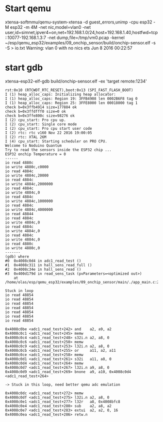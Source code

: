 # Start qemu
xtensa-softmmu/qemu-system-xtensa -d guest_errors,unimp  -cpu esp32 -M esp32 -m 4M -net nic,model=vlan0  -net user,id=simnet,ipver4=on,net=192.168.1.0/24,host=192.168.1.40,hostfwd=tcp::10077-192.168.1.3:7  -net dump,file=/tmp/vm0.pcap  -kernel  ~/esp/qemu_esp32/examples/09_onchip_sensor/build/onchip-sensor.elf  -s -S > io.txt
Warning: vlan 0 with no nics
ets Jun  8 2016 00:22:57

# start gdb
xtensa-esp32-elf-gdb  build/onchip-sensor.elf -ex 'target remote:1234'

```
rst:0x10 (RTCWDT_RTC_RESET),boot:0x13 (SPI_FAST_FLASH_BOOT)
I (1) heap_alloc_caps: Initializing heap allocator:
I (1) heap_alloc_caps: Region 19: 3FFB4908 len 0002B6F8 tag 0
I (1) heap_alloc_caps: Region 25: 3FFE8000 len 00018000 tag 1
check b=0x3ffb4914 size=177884 ok
check b=0x3ffdfff0 size=0 ok
check b=0x3ffe800c size=98276 ok
I (2) cpu_start: Pro cpu up.
I (2) cpu_start: Single core mode
I (2) cpu_start: Pro cpu start user code
I (2) rtc: rtc v160 Nov 22 2016 19:00:05
I (2) rtc: XTAL 26M
I (4) cpu_start: Starting scheduler on PRO CPU.
Welcome to Noduino Quantum
Try to read the sensors inside the ESP32 chip ... 
ESP32 onchip Temperature = 0
------
io read 4880c 
io write 4880c,c0000 
io read 4884c 
io write 4884c,20000 
io read 4884c 
io write 4884c,2000000 
io read 4884c 
io write 4884c,0 
io read 4884c 
io write 4884c,1000000 
io read 4884c 
io write 4884c,4000000 
io read 48844 
io read 4884c 
io write 4884c,0 
io read 4884c 
io write 4884c,0 
io read 4884c 
io write 4884c,0 
io read 4880c 
io write 4880c,0 
-------
(gdb) where
#0  0x4008c0d4 in adc1_read_test ()
#1  0x4008c311 in hall_sens_read_full ()
#2  0x4008c34e in hall_sens_read ()
#3  0x400d179d in read_sens_task (pvParameters=<optimized out>)
    at /home/olas/esp/qemu_esp32/examples/09_onchip_sensor/main/./app_main.c:28

Stuck in loop
io read 48854 
io read 48854 
io read 48854 
io read 48854 
io read 48854 
io read 48854 
io read 48854 

0x4008c0be <adc1_read_test+242> and    a2, a9, a2
0x4008c0c1 <adc1_read_test+245> memw 
0x4008c0c4 <adc1_read_test+248> s32i.n a2, a8, 0 
0x4008c0c6 <adc1_read_test+250> memw
0x4008c0c9 <adc1_read_test+253> l32i.n a2, a8, 0
0x4008c0cb <adc1_read_test+255> or     a11, a2, a11
0x4008c0ce <adc1_read_test+258> memw
0x4008c0d1 <adc1_read_test+261> s32i   a11, a8, 0
0x4008c0d4 <adc1_read_test+264> memw
0x4008c0d7 <adc1_read_test+267> l32i.n a9, a8, 0
0x4008c0d9 <adc1_read_test+269> bnone  a9, a10, 0x4008c0d4 <adc1_read_test+264>

-> Stuck in this loop, need better qemu adc emulation

0x4008c0dc <adc1_read_test+272> memw
0x4008c0df <adc1_read_test+275> l32i.n a2, a8, 0
0x4008c0e1 <adc1_read_test+277> l32r   a8, 0x4008bfc8
0x4008c0e4 <adc1_read_test+280> sub    a2, a8, a2
0x4008c0e7 <adc1_read_test+283> extui  a2, a2, 0, 16
0x4008c0ea <adc1_read_test+286> retw.n 

```